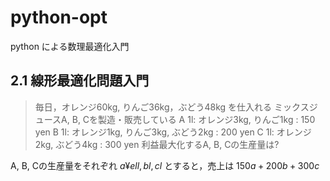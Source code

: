# python-opt

python による数理最適化入門

## 2.1 線形最適化問題入門

> 毎日，オレンジ60kg, りんご36kg，ぶどう48kg を仕入れる
> ミックスジュースA, B, Cを製造・販売している
> A 1l: オレンジ3kg, りんご1kg           : 150 yen
> B 1l: オレンジ1kg, りんご3kg, ぶどう2kg : 200 yen
> C 1l: オレンジ2kg,           ぶどう4kg : 300 yen
> 利益最大化するA, B, Cの生産量は?

A, B, Cの生産量をそれぞれ $a¥ell, bl, cl$ とすると，売上は
$150a+200b+300c$
